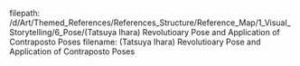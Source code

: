 filepath: /d/Art/Themed_References/References_Structure/Reference_Map/1_Visual_Storytelling/6_Pose/(Tatsuya Ihara) Revolutioary Pose and Application of Contraposto Poses
filename: (Tatsuya Ihara) Revolutioary Pose and Application of Contraposto Poses
